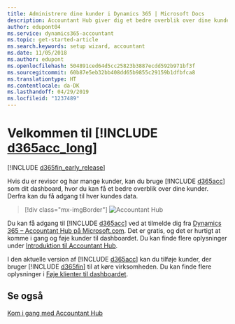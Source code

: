 ```yaml
---
title: Administrere dine kunder i Dynamics 365 | Microsoft Docs
description: Accountant Hub giver dig et bedre overblik over dine kunder, så du nemt kan skifte fra kunde til kunde.
author: edupont04
ms.service: dynamics365-accountant
ms.topic: get-started-article
ms.search.keywords: setup wizard, accountant
ms.date: 11/05/2018
ms.author: edupont
ms.openlocfilehash: 504891ced64d5cc25823b3887ecdd592b971bf3f
ms.sourcegitcommit: 60b87e5eb32bb408dd65b9855c29159b1dfbfca8
ms.translationtype: HT
ms.contentlocale: da-DK
ms.lasthandoff: 04/29/2019
ms.locfileid: "1237489"
---
```

# <a name="welcome-to-include-d365acclongincludesd365acclongmdmd"></a>Velkommen til [!INCLUDE [d365acc_long](includes/d365acc_long_md.md)]
[!INCLUDE [d365fin_early_release](includes/d365fin_early_release.md.md)]

Hvis du er revisor og har mange kunder, kan du bruge [!INCLUDE [d365acc](includes/d365acc_md.md)] som dit dashboard, hvor du kan få et bedre overblik over dine kunder. Derfra kan du få adgang til hver kundes data.  

> [!div class="mx-imgBorder"]
> ![Accountant Hub](./media/accountant-get-started/accountant-dashboard.png)

Du kan få adgang til [!INCLUDE [d365acc](includes/d365acc_md.md)] ved at tilmelde dig fra [Dynamics 365 – Accountant Hub på Microsoft.com](https://www.microsoft.com/en-us/dynamics365/financial-insights-for-accountants). Det er gratis, og det er hurtigt at komme i gang og føje kunder til dashboardet. Du kan finde flere oplysninger under [Introduktion til Accountant Hub](get-started.md).  

I den aktuelle version af [!INCLUDE [d365acc](includes/d365acc_md.md)] kan du tilføje kunder, der bruger [!INCLUDE [d365fin](includes/d365fin_long_md.md)] til at køre virksomheden. Du kan finde flere oplysninger i [Føje klienter til dashboardet](add-client.md).  

## <a name="see-also"></a>Se også
[Kom i gang med Accountant Hub](get-started.md)  

